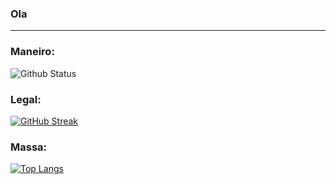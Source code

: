 ### Ola

---

### Maneiro:
![Github Status](https://github-readme-stats.vercel.app/api?username=richardsoapsoup&show_icons=true&theme=dark&icon_color=00ff00&ring_color=00ff00)

### Legal:
[![GitHub Streak](http://github-readme-streak-stats.herokuapp.com?user=richardsoapsoup&theme=dark&background=000000&ring=00ff00&fire=00ff00&currStreakNum=ffffff&currStreakLabel=00ff00)](https://git.io/streak-stats)


### Massa:
[![Top Langs](https://github-readme-stats.vercel.app/api/top-langs/?username=richardsoapsoup&layout=compact&theme=vision-friendly-dark&text_color=ffffff&title_color=00ff00)](https://github.com/anuraghazra/github-readme-stats)

<!--
**richardsoapsoup/richardsoapsoup** is a ✨ _special_ ✨ repository because its `README.md` (this file) appears on your GitHub profile.

Here are some ideas to get you started:

- 🔭 I’m currently working on ...
- 🌱 I’m currently learning ...
- 👯 I’m looking to collaborate on ...
- 🤔 I’m looking for help with ...
- 💬 Ask me about ...
- 📫 How to reach me: ...
- 😄 Pronouns: ...
- ⚡ Fun fact: ...
-->
